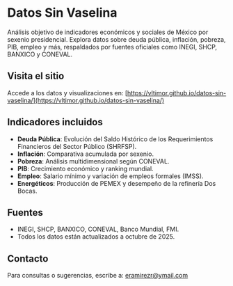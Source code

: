 # Datos Sin Vaselina

Análisis objetivo de indicadores económicos y sociales de México por sexenio presidencial. Explora datos sobre deuda pública, inflación, pobreza, PIB, empleo y más, respaldados por fuentes oficiales como INEGI, SHCP, BANXICO y CONEVAL.

## Visita el sitio
Accede a los datos y visualizaciones en: [https://vltimor.github.io/datos-sin-vaselina/](https://vltimor.github.io/datos-sin-vaselina/)

## Indicadores incluidos
- **Deuda Pública**: Evolución del Saldo Histórico de los Requerimientos Financieros del Sector Público (SHRFSP).
- **Inflación**: Comparativa acumulada por sexenio.
- **Pobreza**: Análisis multidimensional según CONEVAL.
- **PIB**: Crecimiento económico y ranking mundial.
- **Empleo**: Salario mínimo y variación de empleos formales (IMSS).
- **Energéticos**: Producción de PEMEX y desempeño de la refinería Dos Bocas.

## Fuentes
- INEGI, SHCP, BANXICO, CONEVAL, Banco Mundial, FMI.
- Todos los datos están actualizados a octubre de 2025.

## Contacto
Para consultas o sugerencias, escribe a: eramirezr@ymail.com
